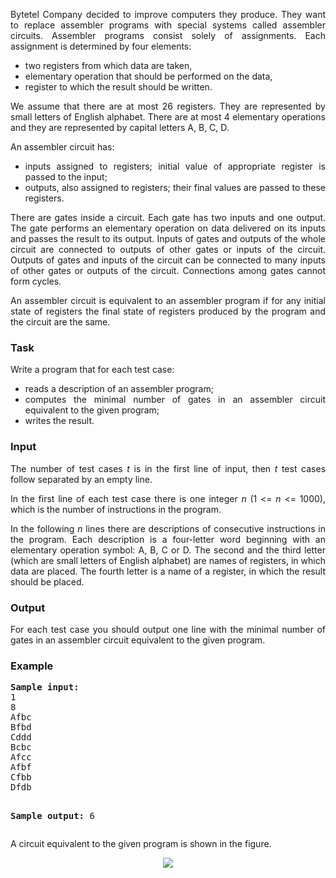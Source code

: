 <p align="justify">Bytetel Company decided to improve computers they produce. They want to replace assembler programs with special systems called assembler circuits. Assembler programs consist solely of assignments. Each assignment is determined by four elements:</p>
<div align="justify">
<ul>
        <li align="justify">two registers from which data are taken, </li>
        <li align="justify">elementary operation that should be performed on the data, </li>
        <li align="justify">register to which the result should be written. </li>
</ul>
</div>
<p align="justify">We assume that there are at most 26 registers. They are represented by small letters of English alphabet. There are at most 4 elementary operations and they are represented by capital letters A, B, C, D.</p>
<p align="justify">An assembler circuit has: </p>
<div align="justify">
<ul>
        <li align="justify">inputs assigned to registers; initial value of appropriate register is passed to the input; </li>
        <li align="justify">outputs, also assigned to registers; their final values are passed to these registers. </li>
</ul>
</div><p align="justify">There are gates inside a circuit. Each gate has two inputs and one output. The gate performs an elementary operation on data delivered on its inputs and passes the result to its output. Inputs of gates and outputs of the whole circuit are connected to outputs of other gates or inputs of the circuit. Outputs of gates and inputs of the circuit can be connected to many inputs of other gates or outputs of the circuit. Connections among gates cannot form cycles. </p>
<p align="justify">An assembler circuit is equivalent to an assembler program if for any initial state of registers the final state of registers produced by the program and the circuit are the same. </p>

<h3>Task</h3>
<p align="justify">Write a program that for each test case:</p>
<div align="justify">
<ul align="justify">
        <li align="justify">reads a description of an assembler program; </li>
        <li align="justify">computes the minimal number of gates in an assembler circuit equivalent to the given program; </li>
        <li align="justify">writes the result.</li>
</ul></div>

<h3>Input</h3>
<p align="justify">The number of test cases <i>t</i> is in the first line of input, then <i>t</i> test cases follow separated by an empty line.</p>
<p align="justify">In the first line of each test case there is one integer <i>n</i> (1 &lt;= <i>n</i> &lt;= 1000), which is the number of instructions in the program. </p>
<p align="justify">In the following <i>n</i> lines there are descriptions of consecutive instructions in the program. Each description is a four-letter word beginning with an elementary operation symbol: A, B, C or D. The second and the third letter (which are small letters of English alphabet) are names of registers, in which data are placed. The fourth letter is a name of a register, in which the result should be placed. </p>

<h3>Output</h3>
<p align="justify">For each test case you should output one line with the minimal number of gates in an assembler circuit equivalent to the given program. </p>

<h3>Example</h3>
<pre><b><tt>Sample input:</tt></b>
1
8
Afbc
Bfbd
Cddd
Bcbc
Afcc
Afbf
Cfbb
Dfdb

<b><tt>Sample output:</tt></b>
6
</pre>
<p align="justify">A circuit equivalent to the given program is shown in the figure. </p>
<p align="center"><img src="/content/ahven:uklasm.gif"></p>